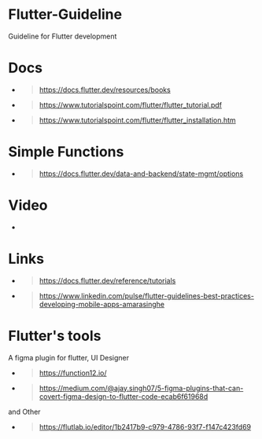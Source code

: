 # Flutter-Guideline
Guideline for Flutter development

# Docs
* > https://docs.flutter.dev/resources/books
* > https://www.tutorialspoint.com/flutter/flutter_tutorial.pdf
* > https://www.tutorialspoint.com/flutter/flutter_installation.htm

# Simple Functions
* > https://docs.flutter.dev/data-and-backend/state-mgmt/options

# Video
* > 

# Links
* > https://docs.flutter.dev/reference/tutorials
* > https://www.linkedin.com/pulse/flutter-guidelines-best-practices-developing-mobile-apps-amarasinghe

# Flutter's tools
A figma plugin for flutter, UI Designer
* > https://function12.io/
* > https://medium.com/@ajay.singh07/5-figma-plugins-that-can-covert-figma-design-to-flutter-code-ecab6f61968d

and Other
* > https://flutlab.io/editor/1b2417b9-c979-4786-93f7-f147c423fd69
